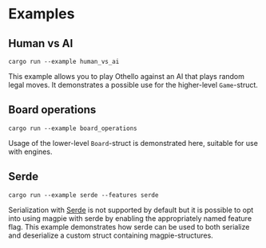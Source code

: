 # Examples

## Human vs AI

```
cargo run --example human_vs_ai
```

This example allows you to play Othello against an AI that plays random legal moves. It demonstrates a possible use for the higher-level `Game`-struct.

## Board operations

```
cargo run --example board_operations
```

Usage of the lower-level `Board`-struct is demonstrated here, suitable for use with engines.

## Serde

```
cargo run --example serde --features serde
```

Serialization with [Serde](https://serde.rs/) is not supported by default but it is possible to opt into using magpie with serde by enabling the appropriately named feature flag. This example demonstrates how serde can be used to both serialize and deserialize a custom struct containing magpie-structures.
